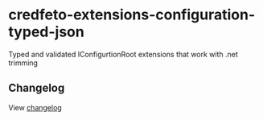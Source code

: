 # credfeto-extensions-configuration-typed-json

Typed and validated IConfigurtionRoot extensions that work with .net trimming

## Changelog

View [changelog](CHANGELOG.md)

[CHANGELOG]: ./CHANGELOG.md
